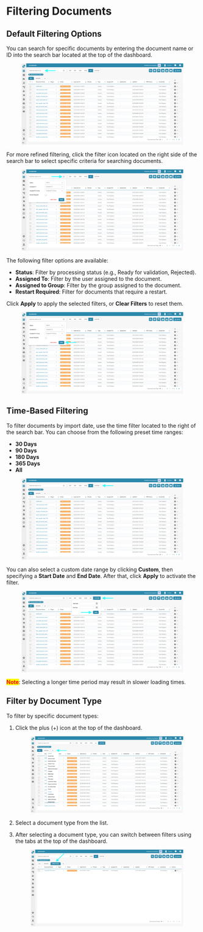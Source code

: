 # Filtering Documents

## Default Filtering Options

You can search for specific documents by entering the document name or ID into the search bar located at the top of the dashboard.

<figure><img src="../../../.gitbook/assets/FilteringDocs_1.png" alt=""><figcaption></figcaption></figure>

For more refined filtering, click the filter icon located on the right side of the search bar to select specific criteria for searching documents.

<figure><img src="../../../.gitbook/assets/FilteringDocs_2.png" alt=""><figcaption></figcaption></figure>

The following filter options are available:

* **Status**: Filter by processing status (e.g., Ready for validation, Rejected).
* **Assigned To**: Filter by the user assigned to the document.
* **Assigned to Group**: Filter by the group assigned to the document.
* **Restart Required**: Filter for documents that require a restart.

Click **Apply** to apply the selected filters, or **Clear Filters** to reset them.

<figure><img src="../../../.gitbook/assets/FilteringDocs_3.png" alt=""><figcaption></figcaption></figure>

## Time-Based Filtering

To filter documents by import date, use the time filter located to the right of the search bar. You can choose from the following preset time ranges:

* **30 Days**
* **90 Days**
* **180 Days**
* **365 Days**
* **All**

<figure><img src="../../../.gitbook/assets/FilteringDocs_4.png" alt=""><figcaption></figcaption></figure>

You can also select a custom date range by clicking **Custom**, then specifying a **Start Date** and **End Date**. After that, click **Apply** to activate the filter.

<figure><img src="../../../.gitbook/assets/FilteringDocs_5.png" alt=""><figcaption></figcaption></figure>

<mark style="color:red;">**Note**</mark>: Selecting a longer time period may result in slower loading times.

## Filter by Document Type

To filter by specific document types:

1.  Click the plus (+) icon at the top of the dashboard.

    <figure><img src="../../../.gitbook/assets/FilteringDocs_6.png" alt=""><figcaption></figcaption></figure>
2. Select a document type from the list.
3.  After selecting a document type, you can switch between filters using the tabs at the top of the dashboard.

    <figure><img src="../../../.gitbook/assets/FilteringDocs_7.png" alt=""><figcaption></figcaption></figure>
